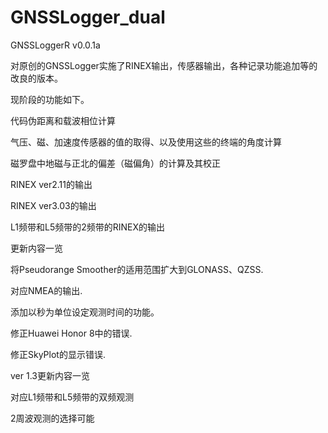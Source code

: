 # GNSSLogger_dual
GNSSLoggerR v0.0.1a

对原创的GNSSLogger实施了RINEX输出，传感器输出，各种记录功能追加等的改良的版本。

现阶段的功能如下。



代码伪距离和载波相位计算

气压、磁、加速度传感器的值的取得、以及使用这些的终端的角度计算

磁罗盘中地磁与正北的偏差（磁偏角）的计算及其校正

RINEX ver2.11的输出

RINEX ver3.03的输出

L1频带和L5频带的2频带的RINEX的输出



更新内容一览

将Pseudorange Smoother的适用范围扩大到GLONASS、QZSS.

对应NMEA的输出.

添加以秒为单位设定观测时间的功能。

修正Huawei Honor 8中的错误.

修正SkyPlot的显示错误.



ver 1.3更新内容一览

对应L1频带和L5频带的双频观测

2周波观测的选择可能



